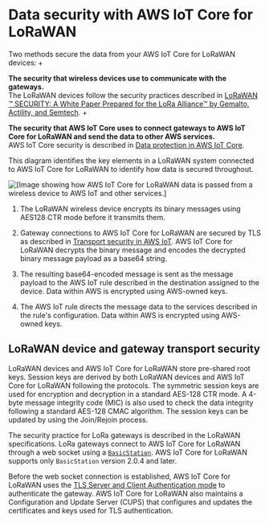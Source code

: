 # Data security with AWS IoT Core for LoRaWAN<a name="connect-iot-lorawan-security"></a>

Two methods secure the data from your AWS IoT Core for LoRaWAN devices:
+ 

**The security that wireless devices use to communicate with the gateways\.**  
The LoRaWAN devices follow the security practices described in [LoRaWAN ™ SECURITY: A White Paper Prepared for the LoRa Alliance™ by Gemalto, Actility, and Semtech](https://lora-alliance.org/sites/default/files/2019-05/lorawan_security_whitepaper.pdf)\. 
+ 

**The security that AWS IoT Core uses to connect gateways to AWS IoT Core for LoRaWAN and send the data to other AWS services\.**  
AWS IoT Core security is described in [Data protection in AWS IoT Core](data-protection.md)\.

This diagram identifies the key elements in a LoRaWAN system connected to AWS IoT Core for LoRaWAN to identify how data is secured throughout\.

![\[Image showing how AWS IoT Core for LoRaWAN data is passed from a wireless device to AWS IoT and other services.\]](http://docs.aws.amazon.com/iot/latest/developerguide/images/iot-lorawan-data-flow.png)

1. The LoRaWAN wireless device encrypts its binary messages using AES128 CTR mode before it transmits them\.

1. Gateway connections to AWS IoT Core for LoRaWAN are secured by TLS as described in [Transport security in AWS IoT](transport-security.md)\. AWS IoT Core for LoRaWAN decrypts the binary message and encodes the decrypted binary message payload as a base64 string\.

1. The resulting base64\-encoded message is sent as the message payload to the AWS IoT rule described in the destination assigned to the device\. Data within AWS is encrypted using AWS\-owned keys\.

1. The AWS IoT rule directs the message data to the services described in the rule's configuration\. Data within AWS is encrypted using AWS\-owned keys\.

## LoRaWAN device and gateway transport security<a name="connect-iot-lorawan-security-devices"></a>

LoRaWAN devices and AWS IoT Core for LoRaWAN store pre\-shared root keys\. Session keys are derived by both LoRaWAN devices and AWS IoT Core for LoRaWAN following the protocols\. The symmetric session keys are used for encryption and decryption in a standard AES\-128 CTR mode\. A 4\-byte message integrity code \(MIC\) is also used to check the data integrity following a standard AES\-128 CMAC algorithm\. The session keys can be updated by using the Join/Rejoin process\. 

 The security practice for LoRa gateways is described in the LoRaWAN specifications\. LoRa gateways connect to AWS IoT Core for LoRaWAN through a web socket using a [ `BasicStation`](https://lora-developers.semtech.com/resources/tools/lora-basics/lora-basics-for-gateways/)\. AWS IoT Core for LoRaWAN supports only `BasicStation` version 2\.0\.4 and later\.

Before the web socket connection is established, AWS IoT Core for LoRaWAN uses the [TLS Server and Client Authentication mode](transport-security.md) to authenticate the gateway\. AWS IoT Core for LoRaWAN also maintains a Configuration and Update Server \(CUPS\) that configures and updates the certificates and keys used for TLS authentication\. 